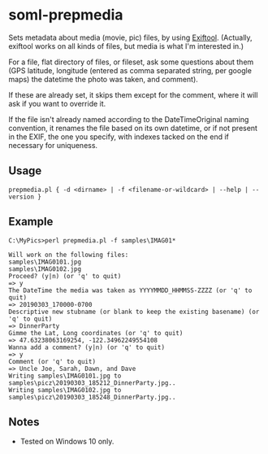 # soml-prepmedia

Sets metadata about media (movie, pic) files, by using [Exiftool](https://exiftool.org).
(Actually, exiftool works on all kinds of files, but media is what I'm interested in.)

For a file, flat directory of files, or fileset, ask some questions about them
(GPS latitude, longitude (entered as comma separated string, per google maps)
the datetime the photo was taken, and comment).

If these are already set, it skips them except for the comment, where it will ask
if you want to override it.

If the file isn't already named according to the DateTimeOriginal naming convention,
it renames the file based on its own datetime, or if not present in the EXIF,
the one you specify, with indexes tacked on the end if necessary for uniqueness.

## Usage

```
prepmedia.pl { -d <dirname> | -f <filename-or-wildcard> | --help | --version }
```

## Example

```
C:\MyPics>perl prepmedia.pl -f samples\IMAG01*

Will work on the following files:
samples\IMAG0101.jpg
samples\IMAG0102.jpg
Proceed? (y|n) (or 'q' to quit)
=> y
The DateTime the media was taken as YYYYMMDD_HHMMSS-ZZZZ (or 'q' to quit)
=> 20190303_170000-0700
Descriptive new stubname (or blank to keep the existing basename) (or 'q' to quit)
=> DinnerParty
Gimme the Lat, Long coordinates (or 'q' to quit)
=> 47.63238063169254, -122.34962249554108
Wanna add a comment? (y|n) (or 'q' to quit)
=> y
Comment (or 'q' to quit)
=> Uncle Joe, Sarah, Dawn, and Dave
Writing samples\IMAG0101.jpg to samples\picz\20190303_185212_DinnerParty.jpg..
Writing samples\IMAG0102.jpg to samples\picz\20190303_185248_DinnerParty.jpg..
```

## Notes

- Tested on Windows 10 only.